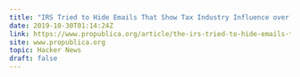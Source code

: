 ```yaml
---
title: "IRS Tried to Hide Emails That Show Tax Industry Influence over Free File Program"
date: 2019-10-30T01:14:24Z
link: https://www.propublica.org/article/the-irs-tried-to-hide-emails-that-show-tax-industry-influence-over-free-file-program?utm_medium=RSS&utm_source=hune#169990
site: www.propublica.org
topic: Hacker News
draft: false
---
```

